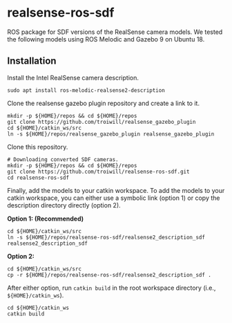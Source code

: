 # realsense-ros-sdf
ROS package for SDF versions of the RealSense camera models. We tested the following models using ROS Melodic and Gazebo 9 on Ubuntu 18.

## Installation

Install the Intel RealSense camera description.
```
sudo apt install ros-melodic-realsense2-description
```

Clone the realsense gazebo plugin repository and create a link to it.
```
mkdir -p ${HOME}/repos && cd ${HOME}/repos
git clone https://github.com/troiwill/realsense_gazebo_plugin
cd ${HOME}/catkin_ws/src
ln -s ${HOME}/repos/realsense_gazebo_plugin realsense_gazebo_plugin
```

Clone this repository.
```
# Downloading converted SDF cameras.
mkdir -p ${HOME}/repos && cd ${HOME}/repos
git clone https://github.com/troiwill/realsense-ros-sdf.git
cd realsense-ros-sdf
```

Finally, add the models to your catkin workspace. To add the models to your catkin workspace, you can either use a symbolic link (option 1) or copy the description directory directly (option 2).

**Option 1: (Recommended)**
```
cd ${HOME}/catkin_ws/src
ln -s ${HOME}/repos/realsense-ros-sdf/realsense2_description_sdf realsense2_description_sdf
```

**Option 2:**
```
cd ${HOME}/catkin_ws/src
cp -r ${HOME}/repos/realsense-ros-sdf/realsense2_description_sdf .
```

After either option, run `catkin build` in the root workspace directory (i.e., `${HOME}/catkin_ws`).
```
cd ${HOME}/catkin_ws
catkin build
```
